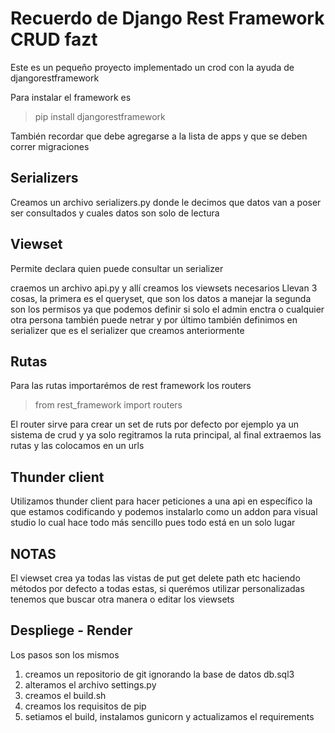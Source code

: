 # Recuerdo de Django Rest Framework CRUD fazt

Este es un pequeño proyecto implementado un crod con la ayuda de djangorestframework

Para instalar el framework es

> pip install djangorestframework

También recordar que debe agregarse a la lista de apps y que se deben correr 
migraciones

## Serializers

Creamos un archivo serializers.py donde le decimos que datos van a poser ser 
consultados y cuales datos son solo de lectura

## Viewset

Permite declara quien puede consultar un serializer

craemos un archivo api.py y allí creamos los viewsets necesarios
Llevan 3 cosas, la primera es el queryset, que son los datos a manejar
la segunda son los permisos ya que podemos definir si solo el admin enctra
o cualquier otra persona también puede netrar y por último 
también definimos en serializer que es el serializer que creamos anteriormente

## Rutas

Para las rutas importarémos de rest framework los routers

> from rest_framework import routers

El router sirve para crear un set de ruts por defecto por ejemplo 
ya un sistema de crud y ya solo regitramos la ruta principal, al final
extraemos las rutas y las colocamos en un urls

## Thunder client

Utilizamos thunder client para hacer peticiones a una api en específico la 
que estamos codificando y podemos instalarlo como un addon para visual studio
lo cual hace todo más sencillo pues todo está en un solo lugar

## NOTAS

El viewset crea ya todas las vistas de put get delete path etc haciendo métodos
por defecto a todas estas, si querémos utilizar personalizadas tenemos 
que buscar otra manera o editar los viewsets

## Despliege - Render

Los pasos son los mismos

1) creamos un repositorio de git ignorando la base de datos db.sql3
2) alteramos el archivo settings.py
3) creamos el build.sh
4) creamos los requisitos de pip
5) setiamos el build, instalamos gunicorn y actualizamos el requirements
